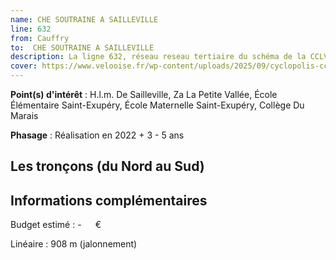```yaml
---
name: CHE SOUTRAINE A SAILLEVILLE
line: 632
from: Cauffry
to:  CHE SOUTRAINE A SAILLEVILLE 
description: La ligne 632, réseau reseau tertiaire du schéma de la CCLVD (tronçon 32) concerne Cauffry - CHE SOUTRAINE A SAILLEVILLE
cover: https://www.velooise.fr/wp-content/uploads/2025/09/cyclopolis-cclvd-32.jpg
---
```


**Point(s) d'intérêt** : H.l.m. De Sailleville, Za La Petite Vallée, École Élémentaire Saint-Exupéry, École Maternelle Saint-Exupéry, Collège Du Marais

**Phasage** : Réalisation en 2022 + 3 - 5 ans

## Les tronçons (du Nord au Sud)

## Informations complémentaires

Budget estimé :  -   € 

Linéaire : 908 m (jalonnement)

